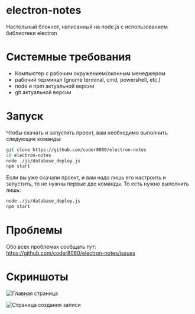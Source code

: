# electron-notes
Настольный блокнот, написанный на node.js с использованием библиотеки electron

# Системные требования
- Компьютер с рабочим окружением/оконным менеджером
- рабочий терминал (gnome terminal, cmd, powershell, etc.)
- node и npm актуальной версии
- git актуальной версии

# Запуск
Чтобы скачать и запустить проект, вам необходимо выполнить следующие команды:
```bash
git clone https://github.com/coder8080/electron-notes
cd electron-notes
node ./js/database_deploy.js
npm start
```

Если вы уже скачали проект, и вам надо лишь его настроить и запустить, то не нужны первые две команды.
То есть нужно выполнить лишь:
```bash
node ./js/database_deploy.js
npm start
```

# Проблемы
Обо всех проблемах сообщать тут: https://github.com/coder8080/electron-notes/issues

# Скриншоты
![Главная страница](https://raw.githubusercontent.com/coder8080/electron-notes/screenshots/1.png)

![Страница создания записи](https://raw.githubusercontent.com/coder8080/electron-notes/screenshots/1.png)
